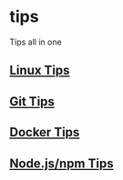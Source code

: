 # tips
Tips all in one

## [Linux Tips](https://github.com/jackniu81/tips/blob/master/linux.md)


## [Git Tips](https://github.com/jackniu81/tips/blob/master/git.md)

## [Docker Tips](https://github.com/jackniu81/tips/blob/master/docker.md)


## [Node.js/npm Tips](https://github.com/jackniu81/tips/blob/master/node_npm.md)
